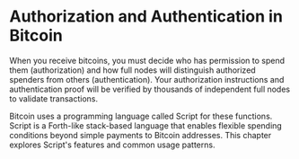 # Authorization and Authentication in Bitcoin

When you receive bitcoins, you must decide who has permission to spend them (authorization) and how full nodes will distinguish authorized spenders from others (authentication). Your authorization instructions and authentication proof will be verified by thousands of independent full nodes to validate transactions.

Bitcoin uses a programming language called Script for these functions. Script is a Forth-like stack-based language that enables flexible spending conditions beyond simple payments to Bitcoin addresses. This chapter explores Script's features and common usage patterns.